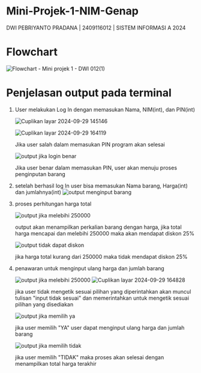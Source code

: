 # Mini-Projek-1-NIM-Genap
DWI PEBRIYANTO PRADANA | 2409116012 | SISTEM INFORMASI A 2024

# Flowchart
![Flowchart - Mini projek 1 - DWI 012(1)](https://github.com/user-attachments/assets/9c24cd8e-61a8-4cc3-9ca5-a6601ee5cf52)


# Penjelasan output pada terminal
1. User melakukan Log In dengan memasukan Nama, NIM(int), dan PIN(int)
   
   ![Cuplikan layar 2024-09-29 145146](https://github.com/user-attachments/assets/f84b1ea0-fb32-4865-940e-8ed66ee8aec0)

   ![Cuplikan layar 2024-09-29 164119](https://github.com/user-attachments/assets/aff98bf0-58a6-4fe0-97d1-805a630d15f8)

   Jika user salah dalam memasukan PIN program akan selesai
   
   ![output jika login benar](https://github.com/user-attachments/assets/346bc002-6274-4e26-bbd6-13b59bd40ef4)

   Jika user benar dalam memasukan PIN, user akan menuju proses penginputan barang
   
3. setelah berhasil log In user bisa memasukan Nama barang, Harga(int) dan jumlahnya(int)
   ![output menginput barang](https://github.com/user-attachments/assets/4b470f29-c075-410b-be15-acead3c34fee)

4. proses perhitungan harga total
   
   ![output jika melebihi 250000](https://github.com/user-attachments/assets/5c7c6030-1cd3-43b9-9797-386fc4af8957)

   output akan menampilkan perkalian barang dengan harga, jika total harga  mencapai dan melebihi 250000 maka akan mendapat diskon 25%

   ![output tidak dapat diskon](https://github.com/user-attachments/assets/56009874-f670-4e3d-a525-d475de7ab56d)

   jika harga total kurang dari 250000 maka tidak mendapat diskon 25%

5. penawaran untuk menginput ulang harga dan jumlah barang
   
   ![output jika melebihi 250000](https://github.com/user-attachments/assets/8fe3ae12-2bf8-43e3-bd68-9d686a1efa08)
   ![Cuplikan layar 2024-09-29 164828](https://github.com/user-attachments/assets/8e4c2a41-4c28-4569-afb8-4597cc35e4f2)

   jika user tidak mengetik sesuai pilihan yang diperintahkan akan muncul tulisan "input tidak sesuai" dan memerintahkan untuk mengetik sesuai pilihan yang disediakan

   ![output jika memilih ya](https://github.com/user-attachments/assets/9058acc0-3547-4393-b5be-ac346bfe557b)

   jika user memilih "YA" user dapat menginput ulang harga dan jumlah barang

   ![output jika memilih tidak](https://github.com/user-attachments/assets/5017e925-44fa-452d-884f-bc68ae151ed9)

   jika user memilih "TIDAK" maka proses akan selesai dengan menampilkan total harga terakhir
